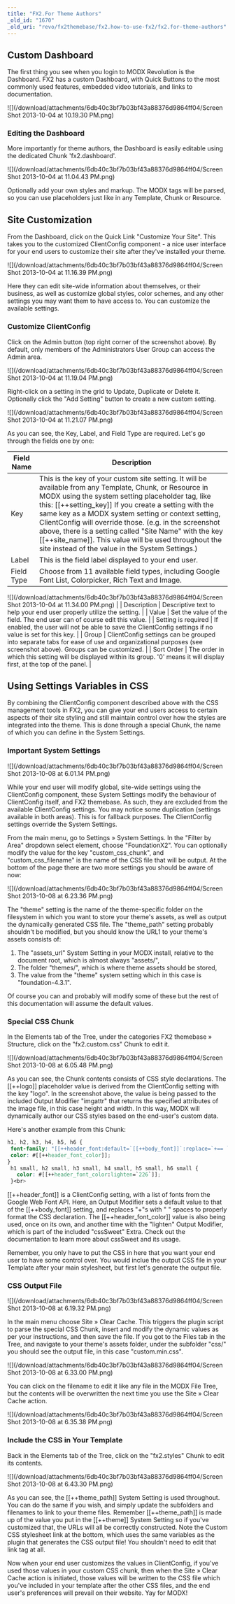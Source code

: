 ```yaml
---
title: "FX2.For Theme Authors"
_old_id: "1670"
_old_uri: "revo/fx2themebase/fx2.how-to-use-fx2/fx2.for-theme-authors"
---
```


## Custom Dashboard

 The first thing you see when you login to MODX Revolution is the Dashboard. FX2 has a custom Dashboard, with Quick Buttons to the most commonly used features, embedded video tutorials, and links to documentation.

 ![](/download/attachments/6db40c3bf7b03bf43a88376d9864ff04/Screen Shot 2013-10-04 at 10.19.30 PM.png)

### Editing the Dashboard

 More importantly for theme authors, the Dashboard is easily editable using the dedicated Chunk 'fx2.dashboard'.

 ![](/download/attachments/6db40c3bf7b03bf43a88376d9864ff04/Screen Shot 2013-10-04 at 11.04.43 PM.png)

 Optionally add your own styles and markup. The MODX tags will be parsed, so you can use placeholders just like in any Template, Chunk or Resource.

## Site Customization

 From the Dashboard, click on the Quick Link "Customize Your Site". This takes you to the customized ClientConfig component - a nice user interface for your end users to customize their site after they've installed your theme.

 ![](/download/attachments/6db40c3bf7b03bf43a88376d9864ff04/Screen Shot 2013-10-04 at 11.16.39 PM.png)

 Here they can edit site-wide information about themselves, or their business, as well as customize global styles, color schemes, and any other settings you may want them to have access to. You can customize the available settings.

### Customize ClientConfig

 Click on the Admin button (top right corner of the screenshot above). By default, only members of the Administrators User Group can access the Admin area.

 ![](/download/attachments/6db40c3bf7b03bf43a88376d9864ff04/Screen Shot 2013-10-04 at 11.19.04 PM.png)

 Right-click on a setting in the grid to Update, Duplicate or Delete it. Optionally click the "Add Setting" button to create a new custom setting.

 ![](/download/attachments/6db40c3bf7b03bf43a88376d9864ff04/Screen Shot 2013-10-04 at 11.21.07 PM.png)

 As you can see, the Key, Label, and Field Type are required. Let's go through the fields one by one:

 | Field Name | Description                                                                                                                                                                                                                                                                                                                                                                                                                                                                                                            |
 | ---------- | ---------------------------------------------------------------------------------------------------------------------------------------------------------------------------------------------------------------------------------------------------------------------------------------------------------------------------------------------------------------------------------------------------------------------------------------------------------------------------------------------------------------------- |
 | Key        | This is the key of your custom site setting. It will be available from any Template, Chunk, or Resource in MODX using the system setting placeholder tag, like this: \[\[++setting\_key\]\] If you create a setting with the same key as a MODX system setting or context setting, ClientConfig will override those. (e.g. in the screenshot above, there is a setting called "Site Name" with the key \[\[++site\_name\]\]. This value will be used throughout the site instead of the value in the System Settings.) |
 | Label      | This is the field label displayed to your end user.                                                                                                                                                                                                                                                                                                                                                                                                                                                                    |
 | Field Type | Choose from 11 available field types, including Google Font List, Colorpicker, Rich Text and Image.                                                                                                                                                                                                                                                                                                                                                                                                                    |

 ![](/download/attachments/6db40c3bf7b03bf43a88376d9864ff04/Screen Shot 2013-10-04 at 11.34.00 PM.png) |
| Description | Descriptive text to help your end user properly utilize the setting. |
| Value | Set the value of the field. The end user can of course edit this value. |
| Setting is required | If enabled, the user will not be able to save the ClientConfig settings if no value is set for this key. |
| Group | ClientConfig settings can be grouped into separate tabs for ease of use and organizational purposes (see screenshot above). Groups can be customized. |
| Sort Order | The order in which this setting will be displayed within its group. '0' means it will display first, at the top of the panel. |

## Using Settings Variables in CSS

 By combining the ClientConfig component described above with the CSS management tools in FX2, you can give your end users access to certain aspects of their site styling and still maintain control over how the styles are integrated into the theme. This is done through a special Chunk, the name of which you can define in the System Settings.

### Important System Settings

 ![](/download/attachments/6db40c3bf7b03bf43a88376d9864ff04/Screen Shot 2013-10-08 at 6.01.14 PM.png)

 While your end user will modify global, site-wide settings using the ClientConfig component, these System Settings modify the behaviour of ClientConfig itself, and FX2 themebase. As such, they are excluded from the available ClientConfig settings. You may notice some duplication (settings available in both areas). This is for fallback purposes. The ClientConfig settings override the System Settings.

 From the main menu, go to Settings » System Settings. In the "Filter by Area" dropdown select element, choose "FoundationX2". You can optionally modify the value for the key "custom\_css\_chunk", and "custom\_css\_filename" is the name of the CSS file that will be output. At the bottom of the page there are two more settings you should be aware of now:

 ![](/download/attachments/6db40c3bf7b03bf43a88376d9864ff04/Screen Shot 2013-10-08 at 6.23.36 PM.png)

 The "theme" setting is the name of the theme-specific folder on the filesystem in which you want to store your theme's assets, as well as output the dynamically generated CSS file. The "theme\_path" setting probably shouldn't be modified, but you should know the URL1 to your theme's assets consists of:

1. The "assets\_url" System Setting in your MODX install, relative to the document root, which is almost always "assets/",
2. The folder "themes/", which is where theme assets should be stored,
3. The value from the "theme" system setting which in this case is "foundation-4.3.1".

 Of course you can and probably will modify some of these but the rest of this documentation will assume the default values.

### Special CSS Chunk

 In the Elements tab of the Tree, under the categories FX2 themebase » Structure, click on the "fx2.custom.css" Chunk to edit it.

 ![](/download/attachments/6db40c3bf7b03bf43a88376d9864ff04/Screen Shot 2013-10-08 at 6.05.48 PM.png)

 As you can see, the Chunk contents consists of CSS style declarations. The \[\[++logo\]\] placeholder value is derived from the ClientConfig setting with the key "logo". In the screenshot above, the value is being passed to the included Output Modifier "imgattr" that returns the specified attributes of the image file, in this case height and width. In this way, MODX will dynamically author our CSS styles based on the end-user's custom data.

 Here's another example from this Chunk:

 ``` css
h1, h2, h3, h4, h5, h6 {
  font-family: "[[++header_font:default=`[[++body_font]]`:replace=`+== `]]", Helvetica, Arial, sans-serif;
  color: #[[++header_font_color]];
}
  h1 small, h2 small, h3 small, h4 small, h5 small, h6 small {
    color: #[[++header_font_color:lighten=`226`]];
  }<br>
```

 \[\[++header\_font\]\] is a ClientConfig setting, with a list of fonts from the Google Web Font API. Here, an Output Modifier sets a default value to that of the \[\[++body\_font\]\] setting, and replaces "+"s with " " spaces to properly format the CSS declaration. The \[\[++header\_font\_color\]\] value is also being used, once on its own, and another time with the "lighten" Output Modifier, which is part of the included "cssSweet" Extra. Check out the documentation to learn more about cssSweet and its usage.

 Remember, you only have to put the CSS in here that you want your end user to have some control over. You would inclue the output CSS file in your Template after your main stylesheet, but first let's generate the output file.

### CSS Output File

 ![](/download/attachments/6db40c3bf7b03bf43a88376d9864ff04/Screen Shot 2013-10-08 at 6.19.32 PM.png)

 In the main menu choose Site » Clear Cache. This triggers the plugin script to parse the special CSS Chunk, insert and modify the dynamic values as per your instructions, and then save the file. If you got to the Files tab in the Tree, and navigate to your theme's assets folder, under the subfolder "css/" you should see the output file, in this case "custom.min.css".

 ![](/download/attachments/6db40c3bf7b03bf43a88376d9864ff04/Screen Shot 2013-10-08 at 6.33.00 PM.png)

 You can click on the filename to edit it like any file in the MODX File Tree, but the contents will be overwritten the next time you use the Site » Clear Cache action.

 ![](/download/attachments/6db40c3bf7b03bf43a88376d9864ff04/Screen Shot 2013-10-08 at 6.35.38 PM.png)

### Include the CSS in Your Template

 Back in the Elements tab of the Tree, click on the "fx2.styles" Chunk to edit its contents.

 ![](/download/attachments/6db40c3bf7b03bf43a88376d9864ff04/Screen Shot 2013-10-08 at 6.43.30 PM.png)

 As you can see, the \[\[++theme\_path\]\] System Setting is used throughout. You can do the same if you wish, and simply update the subfolders and filenames to link to your theme files. Remember \[\[++theme\_path\]\] is made up of the value you put in the \[\[++theme\]\] System Setting so if you've customized that, the URLs will all be correctly constructed. Note the Custom CSS stylesheet link at the bottom, which uses the same variables as the plugin that generates the CSS output file! You shouldn't need to edit that link tag at all.

 Now when your end user customizes the values in ClientConfig, if you've used those values in your custom CSS chunk, then when the Site » Clear Cache action is initiated, those values will be written to the CSS file which you've included in your template after the other CSS files, and the end user's preferences will prevail on their website. Yay for MODX!
